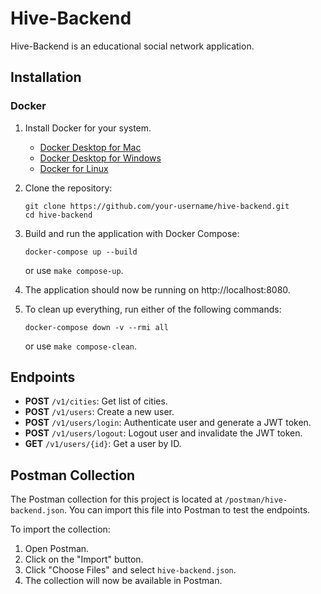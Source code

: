 # Hive-Backend

Hive-Backend is an educational social network application.

## Installation

### Docker

1. Install Docker for your system.
    - [Docker Desktop for Mac](https://hub.docker.com/editions/community/docker-ce-desktop-mac/)
    - [Docker Desktop for Windows](https://hub.docker.com/editions/community/docker-ce-desktop-windows/)
    - [Docker for Linux](https://docs.docker.com/install/linux/docker-ce/ubuntu/)

2. Clone the repository:
    ```
    git clone https://github.com/your-username/hive-backend.git
    cd hive-backend
    ```

3. Build and run the application with Docker Compose:
    ```
    docker-compose up --build
    ```
   or use `make compose-up`.
   
4. The application should now be running on http://localhost:8080.

5. To clean up everything, run either of the following commands:
    ```
    docker-compose down -v --rmi all
    ```
   or use `make compose-clean`.

## Endpoints

- **POST** `/v1/cities`: Get list of cities.
- **POST** `/v1/users`: Create a new user.
- **POST** `/v1/users/login`: Authenticate user and generate a JWT token.
- **POST** `/v1/users/logout`: Logout user and invalidate the JWT token.
- **GET** `/v1/users/{id}`: Get a user by ID.

## Postman Collection

The Postman collection for this project is located at `/postman/hive-backend.json`. You can import this file into Postman to test the endpoints.

To import the collection:

1. Open Postman.
2. Click on the "Import" button.
3. Click "Choose Files" and select `hive-backend.json`.
4. The collection will now be available in Postman.